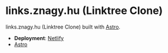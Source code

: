 # links.znagy.hu (Linktree Clone)

links.znagy.hu (Linktree Clone) built with [Astro](https://astro.build).

- **Deployment**: [Netlify](https://netlify.com)
- [Astro](https://astro.build)
